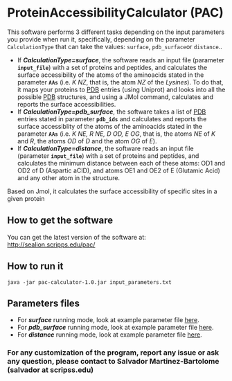 # ProteinAccessibilityCalculator (PAC)
This software performs 3 different tasks depending on the input parameters you provide when run it, specifically, depending on the parameter `CalculationType` that can take the values: `surface`, `pdb_surface`or `distance`..
 - If ***CalculationType=surface***, the software reads an input file (parameter **`input_file`**)  with a set of proteins and peptides, and calculates the surface accessibility of the atoms of the aminoacids stated in the parameter **`AAs`** (i.e. *K NZ*, that is, the atom *NZ* of the *Lysines*). To do that, it maps your proteins to [PDB](www.rcsb.org) entries (using Uniprot) and looks into all the possible [PDB](www.rcsb.org) structures, and using a JMol command, calculates and reports the surface accessibilities.
 - If ***CalculationType=pdb_surface***, the software takes a list of [PDB](www.rcsb.org) entries stated in parameter **`pdb_ids`** and calculates and reports the surface accessiblity of the atoms of the aminoacids stated in the parameter **`AAs`** (i.e. *K NE, R NE, D OD, E OG*, that is, the atoms *NE* of *K* and *R*, the atoms *OD* of *D* and the atom *OG* of *E*).
  - If ***CalculationType=distance***, the software reads an input file (parameter **`input_file`**)  with a set of proteins and peptides, and calculates the minimum distance between each of these atoms: OD1 and OD2 of D (Aspartic aCID), and atoms OE1 and OE2 of E (Glutamic Acid) and any other atom in the structure.
  
Based on Jmol, it calculates the surface accessibility of specific sites in a given protein

## How to get the software
You can get the latest version of the software at: http://sealion.scripps.edu/pac/

## How to run it
```
java -jar pac-calculator-1.0.jar input_parameters.txt
```
## Parameters files
 - For ***surface*** running mode, look at example parameter file [here](https://raw.githubusercontent.com/proteomicsyates/ProteinAccessibilityCalculator/master/input_surface.properties).
 - For ***pdb_surface*** running mode, look at example parameter file [here](https://raw.githubusercontent.com/proteomicsyates/ProteinAccessibilityCalculator/master/input_surface_pdb.properties).
 - For ***distance*** running mode, look at example parameter file [here](https://raw.githubusercontent.com/proteomicsyates/ProteinAccessibilityCalculator/master/input_distances.properties).

### For any customization of the program, report any issue or ask any question, please contact to Salvador Martinez-Bartolome (salvador at scripss.edu)



